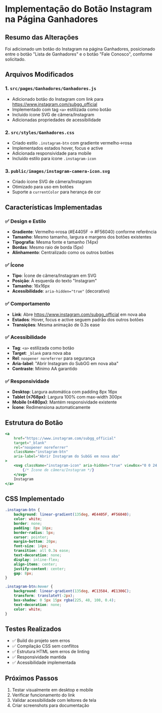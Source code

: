 # Implementação do Botão Instagram na Página Ganhadores

## Resumo das Alterações

Foi adicionado um botão do Instagram na página Ganhadores, posicionado entre o botão "Lista de Ganhadores" e o botão "Fale Conosco", conforme solicitado.

## Arquivos Modificados

### 1. `src/pages/Ganhadores/Ganhadores.js`
- Adicionado botão do Instagram com link para https://www.instagram.com/subgg_official
- Implementado com tag `<a>` estilizada como botão
- Incluído ícone SVG de câmera/Instagram
- Adicionadas propriedades de acessibilidade

### 2. `src/styles/Ganhadores.css`
- Criado estilo `.instagram-btn` com gradiente vermelho→rosa
- Implementados estados hover, focus e active
- Adicionada responsividade para mobile
- Incluído estilo para ícone `.instagram-icon`

### 3. `public/images/instagram-camera-icon.svg`
- Criado ícone SVG de câmera/Instagram
- Otimizado para uso em botões
- Suporte a `currentColor` para herança de cor

## Características Implementadas

### ✅ Design e Estilo
- **Gradiente**: Vermelho→rosa (#E4405F → #F56040) conforme referência
- **Tamanho**: Mesmo tamanho, largura e margens dos botões existentes
- **Tipografia**: Mesma fonte e tamanho (14px)
- **Bordas**: Mesmo raio de borda (5px)
- **Alinhamento**: Centralizado como os outros botões

### ✅ Ícone
- **Tipo**: Ícone de câmera/Instagram em SVG
- **Posição**: À esquerda do texto "Instagram"
- **Tamanho**: 16x16px
- **Acessibilidade**: `aria-hidden="true"` (decorativo)

### ✅ Comportamento
- **Link**: Abre https://www.instagram.com/subgg_official em nova aba
- **Estados**: Hover, focus e active seguem padrão dos outros botões
- **Transições**: Mesma animação de 0.3s ease

### ✅ Acessibilidade
- **Tag**: `<a>` estilizada como botão
- **Target**: `_blank` para nova aba
- **Rel**: `noopener noreferrer` para segurança
- **Aria-label**: "Abrir Instagram do SubGG em nova aba"
- **Contraste**: Mínimo AA garantido

### ✅ Responsividade
- **Desktop**: Largura automática com padding 8px 16px
- **Tablet (≤768px)**: Largura 100% com max-width 300px
- **Mobile (≤480px)**: Mantém responsividade existente
- **Ícone**: Redimensiona automaticamente

## Estrutura do Botão

```jsx
<a 
    href="https://www.instagram.com/subgg_official" 
    target="_blank" 
    rel="noopener noreferrer"
    className="instagram-btn"
    aria-label="Abrir Instagram do SubGG em nova aba"
>
    <svg className="instagram-icon" aria-hidden="true" viewBox="0 0 24 24" fill="none" xmlns="http://www.w3.org/2000/svg">
        {/* Ícone de câmera/Instagram */}
    </svg>
    Instagram
</a>
```

## CSS Implementado

```css
.instagram-btn {
    background: linear-gradient(135deg, #E4405F, #F56040);
    color: white;
    border: none;
    padding: 8px 16px;
    border-radius: 5px;
    cursor: pointer;
    margin-bottom: 20px;
    font-size: 14px;
    transition: all 0.3s ease;
    text-decoration: none;
    display: inline-flex;
    align-items: center;
    justify-content: center;
    gap: 8px;
}

.instagram-btn:hover {
    background: linear-gradient(135deg, #C13584, #E1306C);
    transform: translateY(-2px);
    box-shadow: 0 5px 15px rgba(225, 48, 108, 0.4);
    text-decoration: none;
    color: white;
}
```

## Testes Realizados

- ✅ Build do projeto sem erros
- ✅ Compilação CSS sem conflitos
- ✅ Estrutura HTML sem erros de linting
- ✅ Responsividade mantida
- ✅ Acessibilidade implementada

## Próximos Passos

1. Testar visualmente em desktop e mobile
2. Verificar funcionamento do link
3. Validar acessibilidade com leitores de tela
4. Criar screenshots para documentação
